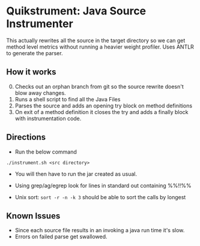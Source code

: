 # Quikstrument:  Java Source Instrumenter 

This actually rewrites all the source in the target directory so we can get method level metrics without running a heavier weight profiler.  Uses ANTLR to generate the parser.

## How it works
0. Checks out an orphan branch from git so the source rewrite doesn't blow away changes.
1. Runs a shell script to find all the Java Files
2. Parses the source and adds an opening try block on method definitions
3. On exit of a method definition it closes the try and adds a finally block with instrumentation code.

## Directions

* Run the below command

```
./instrument.sh <src directory>
```

* You will then have to run the jar created as usual.

* Using grep/ag/egrep look for lines in standard out containing %%!!%%

* Unix sort:  ```sort -r -n -k 3``` should be able to sort the calls by longest

## Known Issues

* Since each source file results in an invoking a java run time it's slow.
* Errors on failed parse get swallowed.  
